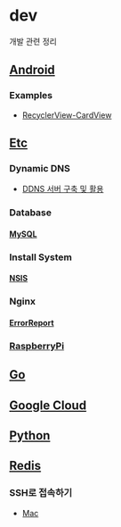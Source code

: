 # dev
개발 관련 정리

## [Android](Android/)

### Examples

- [RecyclerView-CardView](Android/Examples/RecyclerView-CardView)

## [Etc](Etc/)

### Dynamic DNS

- [DDNS 서버 구축 및 활용](Etc/ddns_server.md)

### Database

#### [MySQL](Etc/database/mysql)

### Install System

#### [NSIS](Etc/install_system/nsis)

### Nginx

#### [ErrorReport](Etc/nginx/ErrorReport)

### [RaspberryPi](Etc/RaspberryPi)

## [Go](Go/)

## [Google Cloud](GoogleCloud/)

## [Python](Python/)

## [Redis](Redis/)

### SSH로 접속하기

- [Mac](GoogleCloud/using_ssh_on_mac.md)
